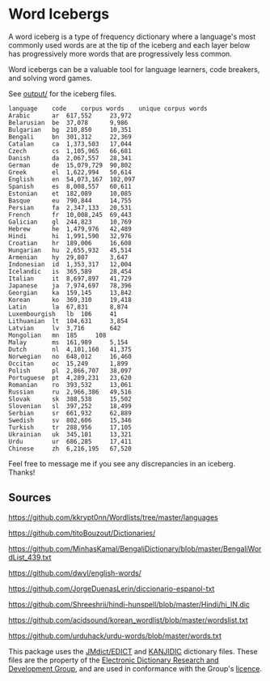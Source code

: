# Word Icebergs
A word iceberg is a type of frequency dictionary where a language's most commonly used words are at the tip of the iceberg and each layer below has progressively more words that are progressively less common.

Word icebergs can be a valuable tool for language learners, code breakers, and solving word games.

See [output/](output/) for the iceberg files.

```
language	code	corpus words	unique corpus words
Arabic		ar	617,552		23,972
Belarusian	be	37,078		9,986
Bulgarian	bg	210,850		10,351
Bengali		bn	301,312		22,369
Catalan		ca	1,373,503	17,044
Czech		cs	1,105,965	66,681
Danish		da	2,067,557	28,341
German		de	15,079,729	90,802
Greek		el	1,622,994	50,614
English		en	54,073,167	102,097
Spanish		es	8,008,557	60,611
Estonian	et	182,089		10,085
Basque		eu	790,844		14,755
Persian		fa	2,347,133	20,531
French		fr	10,008,245	69,443
Galician	gl	244,823		10,769
Hebrew		he	1,479,976	42,489
Hindi		hi	1,991,590	32,976
Croatian	hr	189,006		16,608
Hungarian	hu	2,655,932	45,514
Armenian	hy	29,807		3,647
Indonesian	id	1,353,317	12,004
Icelandic	is	365,589		28,454
Italian		it	8,697,897	41,729
Japanese	ja	7,974,697	78,396
Georgian	ka	159,145		13,842
Korean		ko	369,310		19,418
Latin		la	67,831		8,874
Luxembourgish	lb	106		41
Lithuanian	lt	104,631		3,854
Latvian		lv	3,716		642
Mongolian	mn	185		108
Malay		ms	161,989		5,154
Dutch		nl	4,101,160	41,375
Norwegian	no	648,012		16,460
Occitan		oc	15,249		1,899
Polish		pl	2,866,707	38,097
Portuguese	pt	4,289,231	23,620
Romanian	ro	393,532		13,061
Russian		ru	2,966,386	49,516
Slovak		sk	388,538		15,502
Slovenian	sl	397,252		18,499
Serbian		sr	661,932		62,889
Swedish		sv	802,606		15,346
Turkish		tr	288,956		17,105
Ukrainian	uk	345,101		13,321
Urdu		ur	686,285		17,411
Chinese		zh	6,216,195	67,520
```

Feel free to message me if you see any discrepancies in an iceberg. Thanks!

## Sources
https://github.com/kkrypt0nn/Wordlists/tree/master/languages

https://github.com/titoBouzout/Dictionaries/

https://github.com/MinhasKamal/BengaliDictionary/blob/master/BengaliWordList_439.txt

https://github.com/dwyl/english-words/

https://github.com/JorgeDuenasLerin/diccionario-espanol-txt

https://github.com/Shreeshrii/hindi-hunspell/blob/master/Hindi/hi_IN.dic

https://github.com/acidsound/korean_wordlist/blob/master/wordslist.txt

https://github.com/urduhack/urdu-words/blob/master/words.txt

This package uses the [JMdict/EDICT](http://www.edrdg.org/wiki/index.php/JMdict-EDICT_Dictionary_Project) and [KANJIDIC](http://www.edrdg.org/wiki/index.php/KANJIDIC_Project) dictionary files. These files are the property of the [Electronic Dictionary Research and Development Group](http://www.edrdg.org/), and are used in conformance with the Group's [licence](http://www.edrdg.org/edrdg/licence.html).
